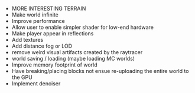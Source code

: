 - MORE INTERESTING TERRAIN
- Make world infinite
- Improve performance
- Allow user to enable simpler shader for low-end hardware
- Make player appear in reflections
- Add textures
- Add distance fog or LOD
- remove weird visual artifacts created by the raytracer
- world saving / loading (maybe loading MC worlds)
- Improve memory footprint of world
- Have breaking/placing blocks not ensue re-uploading the entire world to the GPU
- Implement denoiser
